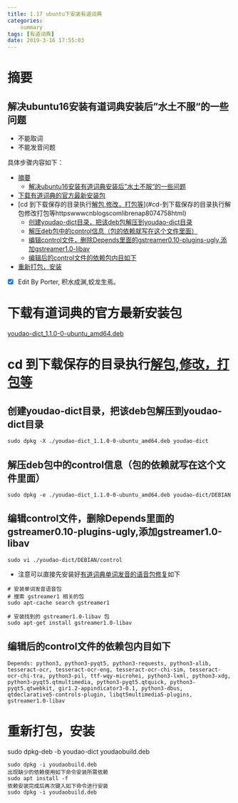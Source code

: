 ```yaml
---
title: 1.17 ubuntu下安装有道词典
categories: 
    summary    
tags: [有道词典]
date: 2019-3-16 17:55:03
---
```


# 摘要

## 解决ubuntu16安装有道词典安装后”水土不服“的一些问题

- 不能取词
- 不能发音问题

具体步骤内容如下：

<!-- TOC -->

- [摘要](#摘要)
    - [解决ubuntu16安装有道词典安装后”水土不服“的一些问题](#解决ubuntu16安装有道词典安装后水土不服的一些问题)
- [下载有道词典的官方最新安装包](#下载有道词典的官方最新安装包)
- [cd 到下载保存的目录执行[解包,修改，打包等](https://www.cnblogs.com/librena/p/8074758.html)](#cd-到下载保存的目录执行解包修改打包等httpswwwcnblogscomlibrenap8074758html)
    - [创建youdao-dict目录，把该deb包解压到youdao-dict目录](#创建youdao-dict目录把该deb包解压到youdao-dict目录)
    - [解压deb包中的control信息（包的依赖就写在这个文件里面）](#解压deb包中的control信息包的依赖就写在这个文件里面)
    - [编辑control文件，删除Depends里面的gstreamer0.10-plugins-ugly,添加gstreamer1.0-libav](#编辑control文件删除depends里面的gstreamer010-plugins-ugly添加gstreamer10-libav)
    - [编辑后的control文件的依赖包内目如下](#编辑后的control文件的依赖包内目如下)
- [重新打包，安装](#重新打包安装)

<!-- /TOC -->

- [x] Edit By Porter, 积水成渊,蛟龙生焉。

<!-- more -->

# 下载有道词典的官方最新安装包

[youdao-dict_1.1.0-0-ubuntu_amd64.deb](http://codown.youdao.com/cidian/linux/youdao-dict_1.1.0-0-ubuntu_amd64.deb)

# cd 到下载保存的目录执行[解包,修改，打包等](https://www.cnblogs.com/librena/p/8074758.html)

## 创建youdao-dict目录，把该deb包解压到youdao-dict目录

```shell
sudo dpkg -X ./youdao-dict_1.1.0-0-ubuntu_amd64.deb youdao-dict
```

## 解压deb包中的control信息（包的依赖就写在这个文件里面）
```shell
sudo dpkg -e ./youdao-dict_1.1.0-0-ubuntu_amd64.deb youdao-dict/DEBIAN
```
## 编辑control文件，删除Depends里面的gstreamer0.10-plugins-ugly,添加gstreamer1.0-libav

```shell
sudo vi ./youdao-dict/DEBIAN/control
```

* 注意可以直接先安装好[有道词典单词发音的语音包修复](https://xuexiyuan.cn/article/detail/215.html)如下

```shell
# 安装单词发音语音包
# 搜索 gstreamer1 相关的包
sudo apt-cache search gstreamer1
 
# 安装找到的 gstreamer1.0-libav 包
sudo apt-get install gstreamer1.0-libav
```

## 编辑后的control文件的依赖包内目如下

```shell
Depends: python3, python3-pyqt5, python3-requests, python3-xlib, tesseract-ocr, tesseract-ocr-eng, tesseract-ocr-chi-sim, tesseract-ocr-chi-tra, python3-pil, ttf-wqy-microhei, python3-lxml, python3-xdg, python3-pyqt5.qtmultimedia, python3-pyqt5.qtquick, python3-pyqt5.qtwebkit, gir1.2-appindicator3-0.1, python3-dbus, qtdeclarative5-controls-plugin, libqt5multimedia5-plugins, gstreamer1.0-libav
```


# 重新打包，安装
sudo dpkg-deb -b youdao-dict youdaobuild.deb

```shell
sudo dpkg -i youdaobuild.deb
出现缺少的依赖使用如下命令安装所需依赖
sudo apt install -f
依赖安装完成后再次键入如下命令进行安装
sudo dpkg -i youdaobuild.deb
```